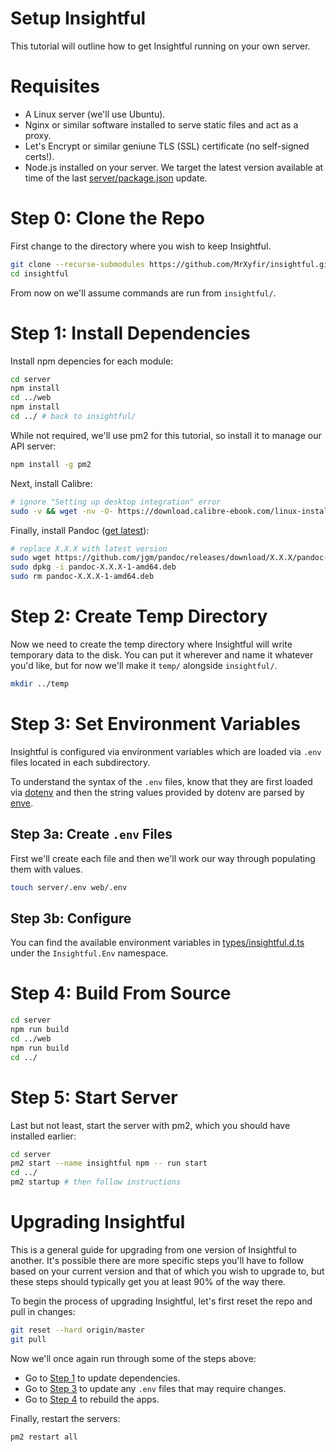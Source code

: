 # Setup Insightful

This tutorial will outline how to get Insightful running on your own server.

# Requisites

- A Linux server (we'll use Ubuntu).
- Nginx or similar software installed to serve static files and act as a proxy.
- Let's Encrypt or similar geniune TLS (SSL) certificate (no self-signed certs!).
- Node.js installed on your server. We target the latest version available at time of the last [server/package.json](https://github.com/MrXyfir/insightful/blob/master/server/package.json) update.

# Step 0: Clone the Repo

First change to the directory where you wish to keep Insightful.

```bash
git clone --recurse-submodules https://github.com/MrXyfir/insightful.git
cd insightful
```

From now on we'll assume commands are run from `insightful/`.

# Step 1: Install Dependencies

Install npm depencies for each module:

```bash
cd server
npm install
cd ../web
npm install
cd ../ # back to insightful/
```

While not required, we'll use pm2 for this tutorial, so install it to manage our API server:

```bash
npm install -g pm2
```

Next, install Calibre:

```bash
# ignore "Setting up desktop integration" error
sudo -v && wget -nv -O- https://download.calibre-ebook.com/linux-installer.sh | sudo sh /dev/stdin
```

Finally, install Pandoc ([get latest](https://github.com/jgm/pandoc/releases/)):

```bash
# replace X.X.X with latest version
sudo wget https://github.com/jgm/pandoc/releases/download/X.X.X/pandoc-X.X.X-1-amd64.deb
sudo dpkg -i pandoc-X.X.X-1-amd64.deb
sudo rm pandoc-X.X.X-1-amd64.deb
```

# Step 2: Create Temp Directory

Now we need to create the temp directory where Insightful will write temporary data to the disk. You can put it wherever and name it whatever you'd like, but for now we'll make it `temp/` alongside `insightful/`.

```bash
mkdir ../temp
```

# Step 3: Set Environment Variables

Insightful is configured via environment variables which are loaded via `.env` files located in each subdirectory.

To understand the syntax of the `.env` files, know that they are first loaded via [dotenv](https://www.npmjs.com/package/dotenv) and then the string values provided by dotenv are parsed by [enve](https://www.npmjs.com/package/enve).

## Step 3a: Create `.env` Files

First we'll create each file and then we'll work our way through populating them with values.

```bash
touch server/.env web/.env
```

## Step 3b: Configure

You can find the available environment variables in [types/insightful.d.ts](https://github.com/MrXyfir/insightful/blob/master/types/insightful.d.ts) under the `Insightful.Env` namespace.

# Step 4: Build From Source

```bash
cd server
npm run build
cd ../web
npm run build
cd ../
```

# Step 5: Start Server

Last but not least, start the server with pm2, which you should have installed earlier:

```bash
cd server
pm2 start --name insightful npm -- run start
cd ../
pm2 startup # then follow instructions
```

# Upgrading Insightful

This is a general guide for upgrading from one version of Insightful to another. It's possible there are more specific steps you'll have to follow based on your current version and that of which you wish to upgrade to, but these steps should typically get you at least 90% of the way there.

To begin the process of upgrading Insightful, let's first reset the repo and pull in changes:

```bash
git reset --hard origin/master
git pull
```

Now we'll once again run through some of the steps above:

- Go to [Step 1](#step-1-install-dependencies) to update dependencies.
- Go to [Step 3](#step-3-set-environment-variables) to update any `.env` files that may require changes.
- Go to [Step 4](#step-4-build-from-source) to rebuild the apps.

Finally, restart the servers:

```bash
pm2 restart all
```
